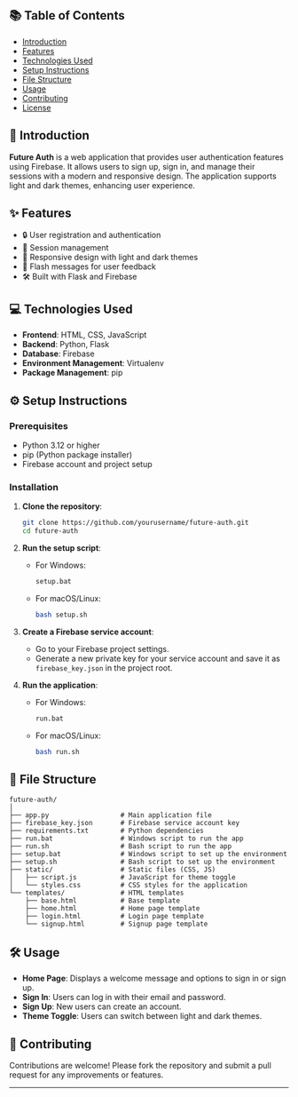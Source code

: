 ## 📚 Table of Contents
- [Introduction](#introduction)
- [Features](#features)
- [Technologies Used](#technologies-used)
- [Setup Instructions](#setup-instructions)
- [File Structure](#file-structure)
- [Usage](#usage)
- [Contributing](#contributing)
- [License](#license)

## 🌟 Introduction

**Future Auth** is a web application that provides user authentication features using Firebase. It allows users to sign up, sign in, and manage their sessions with a modern and responsive design. The application supports light and dark themes, enhancing user experience.

## ✨ Features

- 🔒 User registration and authentication
- 📅 Session management
- 🌈 Responsive design with light and dark themes
- 📝 Flash messages for user feedback
- 🛠️ Built with Flask and Firebase

## 💻 Technologies Used

- **Frontend**: HTML, CSS, JavaScript
- **Backend**: Python, Flask
- **Database**: Firebase
- **Environment Management**: Virtualenv
- **Package Management**: pip

## ⚙️ Setup Instructions

### Prerequisites

- Python 3.12 or higher
- pip (Python package installer)
- Firebase account and project setup

### Installation

1. **Clone the repository**:
   ```bash
   git clone https://github.com/yourusername/future-auth.git
   cd future-auth
   ```

2. **Run the setup script**:
   - For Windows:
     ```bash
     setup.bat
     ```
   - For macOS/Linux:
     ```bash
     bash setup.sh
     ```

3. **Create a Firebase service account**:
   - Go to your Firebase project settings.
   - Generate a new private key for your service account and save it as `firebase_key.json` in the project root.

4. **Run the application**:
   - For Windows:
     ```bash
     run.bat
     ```
   - For macOS/Linux:
     ```bash
     bash run.sh
     ```

## 📁 File Structure

```
future-auth/
│
├── app.py                  # Main application file
├── firebase_key.json       # Firebase service account key
├── requirements.txt        # Python dependencies
├── run.bat                 # Windows script to run the app
├── run.sh                  # Bash script to run the app
├── setup.bat               # Windows script to set up the environment
├── setup.sh                # Bash script to set up the environment
├── static/                 # Static files (CSS, JS)
│   ├── script.js           # JavaScript for theme toggle
│   └── styles.css          # CSS styles for the application
└── templates/              # HTML templates
    ├── base.html           # Base template
    ├── home.html           # Home page template
    ├── login.html          # Login page template
    └── signup.html         # Signup page template
```

## 🛠️ Usage

- **Home Page**: Displays a welcome message and options to sign in or sign up.
- **Sign In**: Users can log in with their email and password.
- **Sign Up**: New users can create an account.
- **Theme Toggle**: Users can switch between light and dark themes.

## 🤝 Contributing

Contributions are welcome! Please fork the repository and submit a pull request for any improvements or features.

---
